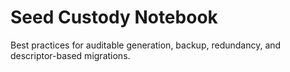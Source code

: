 ﻿# Seed Custody Notebook
Best practices for auditable generation, backup, redundancy, and descriptor-based migrations.

